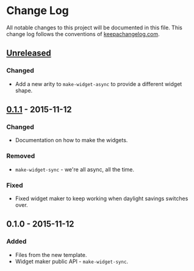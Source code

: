 # Change Log
All notable changes to this project will be documented in this file. This change log follows the conventions of [keepachangelog.com](http://keepachangelog.com/).

## [Unreleased][unreleased]
### Changed
- Add a new arity to `make-widget-async` to provide a different widget shape.

## [0.1.1] - 2015-11-12
### Changed
- Documentation on how to make the widgets.

### Removed
- `make-widget-sync` - we're all async, all the time.

### Fixed
- Fixed widget maker to keep working when daylight savings switches over.

## 0.1.0 - 2015-11-12
### Added
- Files from the new template.
- Widget maker public API - `make-widget-sync`.

[unreleased]: https://github.com/your-name/certtest/compare/0.1.1...HEAD
[0.1.1]: https://github.com/your-name/certtest/compare/0.1.0...0.1.1
